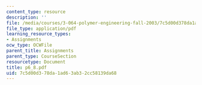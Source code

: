 ```yaml
---
content_type: resource
description: ''
file: /media/courses/3-064-polymer-engineering-fall-2003/7c5d00d378da1ad63ab32cc58139da68_p6_8.pdf
file_type: application/pdf
learning_resource_types:
- Assignments
ocw_type: OCWFile
parent_title: Assignments
parent_type: CourseSection
resourcetype: Document
title: p6_8.pdf
uid: 7c5d00d3-78da-1ad6-3ab3-2cc58139da68
---
```

